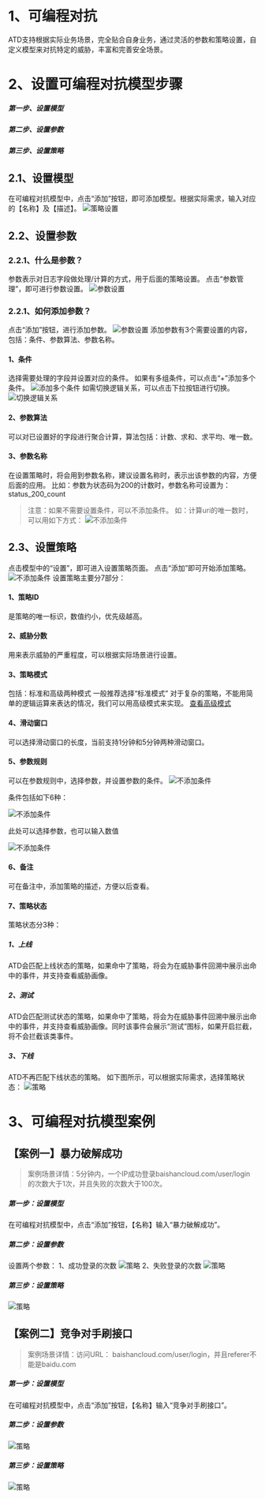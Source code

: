 # 1、可编程对抗
ATD支持根据实际业务场景，完全贴合自身业务，通过灵活的参数和策略设置，自定义模型来对抗特定的威胁，丰富和完善安全场景。
#  2、设置可编程对抗模型步骤
##### 第一步、设置模型
##### 第二步、设置参数
##### 第三步、设置策略
## 2.1、设置模型
在可编程对抗模型中，点击“添加”按钮，即可添加模型。根据实际需求，输入对应的【名称】及【描述】。
![策略设置](images/log/2.1策略设置.png)
## 2.2、设置参数
### 2.2.1、什么是参数？
参数表示对日志字段做处理/计算的方式，用于后面的策略设置。
点击“参数管理”，即可进行参数设置。
![参数设置](images/log/2.2.1参数设置.png)
### 2.2.1、如何添加参数？
点击“添加”按钮，进行添加参数。
![参数设置](images/log/2.2.1添加参数.png)
添加参数有3个需要设置的内容，包括：条件、参数算法、参数名称。
#### 1、条件
选择需要处理的字段并设置对应的条件。
如果有多组条件，可以点击“+”添加多个条件。
![添加多个条件](images/log/2.2.1添加多个条件.png)
如需切换逻辑关系，可以点击下拉按钮进行切换。
![切换逻辑关系](images/log/2.2.1切换逻辑关系.png)
#### 2、参数算法
可以对已设置好的字段进行聚合计算，算法包括：计数、求和、求平均、唯一数。
#### 3、参数名称
在设置策略时，将会用到参数名称，建议设置名称时，表示出该参数的内容，方便后面的应用。
比如：参数为状态码为200的计数时，参数名称可设置为：status_200_count

> 注意：如果不需要设置条件，可以不添加条件。
如：计算uri的唯一数时，可以用如下方式：
![不添加条件](images/log/2.2.1不添加条件.png)

## 2.3、设置策略
点击模型中的“设置”，即可进入设置策略页面。
点击“添加”即可开始添加策略。
![不添加条件](images/log/2.3添加策略.png)
设置策略主要分7部分：
#### 1、策略ID
是策略的唯一标识，数值约小，优先级越高。
#### 2、威胁分数
用来表示威胁的严重程度，可以根据实际场景进行设置。
#### 3、策略模式
包括：标准和高级两种模式
一般推荐选择“标准模式”
对于复杂的策略，不能用简单的逻辑运算来表达的情况，我们可以用高级模式来实现。
[查看高级模式](https://github.com/yunjuhe/atd/blob/master/%E5%8F%AF%E7%BC%96%E7%A8%8B%E5%AF%B9%E6%8A%97-%E9%AB%98%E7%BA%A7%E8%A7%84%E5%88%99.md)
#### 4、滑动窗口
可以选择滑动窗口的长度，当前支持1分钟和5分钟两种滑动窗口。
#### 5、参数规则
可以在参数规则中，选择参数，并设置参数的条件。
![不添加条件](images/log/2.3参数条件.png)

条件包括如下6种：

![不添加条件](images/log/2.3条件内容.png)

此处可以选择参数，也可以输入数值

![不添加条件](images/log/2.3参数值.png)

#### 6、备注
可在备注中，添加策略的描述，方便以后查看。
#### 7、策略状态
策略状态分3种：
##### 1、上线
ATD会匹配上线状态的策略，如果命中了策略，将会为在威胁事件回溯中展示出命中的事件，并支持查看威胁画像。
##### 2、测试
ATD会匹配测试状态的策略，如果命中了策略，将会为在威胁事件回溯中展示出命中的事件，并支持查看威胁画像。同时该事件会展示“测试”图标，如果开启拦截，将不会拦截该类事件。
##### 3、下线
ATD不再匹配下线状态的策略。
如下图所示，可以根据实际需求，选择策略状态：
![策略](images/log/策略状态设置.png)
# 3、可编程对抗模型案例
## 【案例一】暴力破解成功
>  案例场景详情：5分钟内，一个IP成功登录baishancloud.com/user/login的次数大于1次，并且失败的次数大于100次。
##### 第一步：设置模型
在可编程对抗模型中，点击“添加”按钮，【名称】输入“暴力破解成功”。
##### 第二步：设置参数
设置两个参数：
1、成功登录的次数
![策略](images/log/成功登录的次数.png)
2、失败登录的次数
![策略](images/log/失败登录的次数.png)
##### 第三步：设置策略
![策略](images/log/失败了100次成功了1次.png)

## 【案例二】竞争对手刷接口
> 案例场景详情：访问URL： baishancloud.com/user/login，并且referer不能是baidu.com
##### 第一步：设置模型
在可编程对抗模型中，点击“添加”按钮，【名称】输入“竞争对手刷接口”。
##### 第二步：设置参数
![策略](images/log/访问某URL并且referfer是百度.png)
##### 第三步：设置策略
![策略](images/log/访问某URL并且referer是百度的规则.png)
